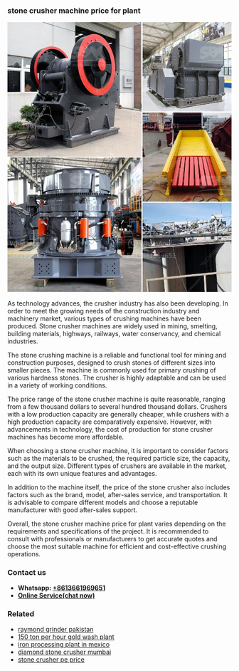 <h3>stone crusher machine price for plant</h3><img src='1702950542.jpg' alt=''><p>As technology advances, the crusher industry has also been developing. In order to meet the growing needs of the construction industry and machinery market, various types of crushing machines have been produced. Stone crusher machines are widely used in mining, smelting, building materials, highways, railways, water conservancy, and chemical industries.</p><p>The stone crushing machine is a reliable and functional tool for mining and construction purposes, designed to crush stones of different sizes into smaller pieces. The machine is commonly used for primary crushing of various hardness stones. The crusher is highly adaptable and can be used in a variety of working conditions.</p><p>The price range of the stone crusher machine is quite reasonable, ranging from a few thousand dollars to several hundred thousand dollars. Crushers with a low production capacity are generally cheaper, while crushers with a high production capacity are comparatively expensive. However, with advancements in technology, the cost of production for stone crusher machines has become more affordable.</p><p>When choosing a stone crusher machine, it is important to consider factors such as the materials to be crushed, the required particle size, the capacity, and the output size. Different types of crushers are available in the market, each with its own unique features and advantages.</p><p>In addition to the machine itself, the price of the stone crusher also includes factors such as the brand, model, after-sales service, and transportation. It is advisable to compare different models and choose a reputable manufacturer with good after-sales support.</p><p>Overall, the stone crusher machine price for plant varies depending on the requirements and specifications of the project. It is recommended to consult with professionals or manufacturers to get accurate quotes and choose the most suitable machine for efficient and cost-effective crushing operations.</p><h3>Contact us</h3><ul><li><strong>Whatsapp:&nbsp;<a href="https://wa.me/8613661969651">+8613661969651</a></strong></li><li><a href="https://swt.shibang-china.com/?git&amp;zhl&amp;stone crusher machine price for plant"><strong>Online Service(chat now)</strong></a></li></ul><h3>Related</h3><ul><li><a href='raymond grinder pakistan.md'>raymond grinder pakistan</a></li><li><a href='150 ton per hour gold wash plant.md'>150 ton per hour gold wash plant</a></li><li><a href='iron processing plant in mexico.md'>iron processing plant in mexico</a></li><li><a href='diamond stone crusher mumbai.md'>diamond stone crusher mumbai</a></li><li><a href='stone crusher pe price.md'>stone crusher pe price</a></li></ul>